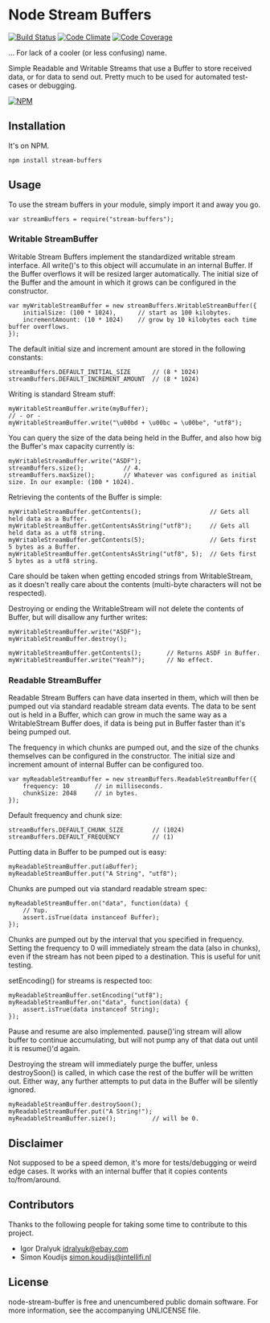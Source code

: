 # Node Stream Buffers

[![Build Status][badge-travis-img]][badge-travis-url]
[![Code Climate][badge-climate-img]][badge-climate-url]
[![Code Coverage][badge-coverage-img]][badge-coverage-url]

... For lack of a cooler (or less confusing) name.

Simple Readable and Writable Streams that use a Buffer to store received data, or for data to send out. Pretty much to be used for automated test-cases or debugging.

[![NPM](https://nodei.co/npm/stream-buffers.png)](https://npmjs.org/package/stream-buffers)

## Installation

It's on NPM.

	npm install stream-buffers

## Usage

To use the stream buffers in your module, simply import it and away you go.

	var streamBuffers = require("stream-buffers");

### Writable StreamBuffer

Writable Stream Buffers implement the standardized writable stream interface. All write()'s to this object will accumulate in an internal Buffer. If the Buffer overflows it will be resized larger automatically. The initial size of the Buffer and the amount in which it grows can be configured in the constructor.

	var myWritableStreamBuffer = new streamBuffers.WritableStreamBuffer({
		initialSize: (100 * 1024),		// start as 100 kilobytes.
		incrementAmount: (10 * 1024)	// grow by 10 kilobytes each time buffer overflows.
	});
	
The default initial size and increment amount are stored in the following constants:

	streamBuffers.DEFAULT_INITIAL_SIZE 		// (8 * 1024)
	streamBuffers.DEFAULT_INCREMENT_AMOUNT	// (8 * 1024)

Writing is standard Stream stuff:

	myWritableStreamBuffer.write(myBuffer);
	// - or -
	myWritableStreamBuffer.write("\u00bd + \u00bc = \u00be", "utf8");

You can query the size of the data being held in the Buffer, and also how big the Buffer's max capacity currently is: 

	myWritableStreamBuffer.write("ASDF");
	streamBuffers.size();			// 4.
	streamBuffers.maxSize();		// Whatever was configured as initial size. In our example: (100 * 1024).

Retrieving the contents of the Buffer is simple:

	myWritableStreamBuffer.getContents();					// Gets all held data as a Buffer.
	myWritableStreamBuffer.getContentsAsString("utf8");		// Gets all held data as a utf8 string.
	myWritableStreamBuffer.getContents(5);					// Gets first 5 bytes as a Buffer.
	myWritableStreamBuffer.getContentsAsString("utf8", 5);	// Gets first 5 bytes as a utf8 string.

Care should be taken when getting encoded strings from WritableStream, as it doesn't really care about the contents (multi-byte characters will not be respected).
 
Destroying or ending the WritableStream will not delete the contents of Buffer, but will disallow any further writes:

	myWritableStreamBuffer.write("ASDF");
	myWritableStreamBuffer.destroy();
	
	myWritableStreamBuffer.getContents();		// Returns ASDF in Buffer.
	myWritableStreamBuffer.write("Yeah?");		// No effect.
	

### Readable StreamBuffer

Readable Stream Buffers can have data inserted in them, which will then be pumped out via standard readable stream data events. The data to be sent out is held in a Buffer, which can grow in much the same way as a WritableStream Buffer does, if data is being put in Buffer faster than it's being pumped out. 

The frequency in which chunks are pumped out, and the size of the chunks themselves can be configured in the constructor. The initial size and increment amount of internal Buffer can be configured too.

	var myReadableStreamBuffer = new streamBuffers.ReadableStreamBuffer({
		frequency: 10		// in milliseconds.
		chunkSize: 2048		// in bytes.
	});

Default frequency and chunk size:

	streamBuffers.DEFAULT_CHUNK_SIZE 		// (1024)
	streamBuffers.DEFAULT_FREQUENCY			// (1)

Putting data in Buffer to be pumped out is easy:

	myReadableStreamBuffer.put(aBuffer);
	myReadableStreamBuffer.put("A String", "utf8");

Chunks are pumped out via standard readable stream spec: 

	myReadableStreamBuffer.on("data", function(data) {
		// Yup.
		assert.isTrue(data instanceof Buffer);
	});

Chunks are pumped out by the interval that you specified in frequency. Setting the frequency to 0 will immediately stream the data (also in chunks), even if the stream has not been piped to a destination. This is useful for unit testing. 

setEncoding() for streams is respected too:

	myReadableStreamBuffer.setEncoding("utf8");
	myReadableStreamBuffer.on("data", function(data) {
		assert.isTrue(data instanceof String);
	});
	
Pause and resume are also implemented. pause()'ing stream will allow buffer to continue accumulating, but will not pump any of that data out until it is resume()'d again. 

Destroying the stream will immediately purge the buffer, unless destroySoon() is called, in which case the rest of the buffer will be written out. Either way, any further attempts to put data in the Buffer will be silently ignored. 

	myReadableStreamBuffer.destroySoon();
	myReadableStreamBuffer.put("A String!");
	myReadableStreamBuffer.size();			// will be 0.
	
## Disclaimer

Not supposed to be a speed demon, it's more for tests/debugging or weird edge cases. It works with an internal buffer that it copies contents to/from/around.

## Contributors

Thanks to the following people for taking some time to contribute to this project.

 * Igor Dralyuk <idralyuk@ebay.com>
 * Simon Koudijs <simon.koudijs@intellifi.nl>

## License

node-stream-buffer is free and unencumbered public domain software. For more information, see the accompanying UNLICENSE file.

[badge-travis-img]: http://img.shields.io/travis/samcday/node-stream-buffer.svg?style=flat-square
[badge-travis-url]: https://travis-ci.org/samcday/node-stream-buffer
[badge-climate-img]: http://img.shields.io/codeclimate/github/samcday/node-stream-buffer.svg?style=flat-square
[badge-climate-url]: https://codeclimate.com/github/samcday/node-stream-buffer
[badge-coverage-img]: http://img.shields.io/codeclimate/coverage/github/samcday/node-stream-buffer.svg?style=flat-square
[badge-coverage-url]: https://codeclimate.com/github/samcday/node-stream-buffer
